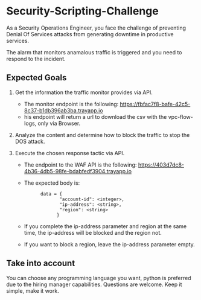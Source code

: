 # Security-Scripting-Challenge

As a Security Operations Engineer, you face the challenge of preventing Denial Of Services attacks from generating downtime in productive services. 

The alarm that monitors anamalous traffic is triggered and you need to respond to the incident. 


## Expected Goals

1. Get the information the traffic monitor provides via API.
   - The monitor endpoint is the following: https://fbfac7f8-bafe-42c5-8c37-b1db396ab3ba.trayapp.io 
   - his endpoint will return a url to download the csv with the vpc-flow-logs, only via Browser.

3. Analyze the content and determine how to block the traffic to stop the DOS attack.
  
4. Execute the chosen response tactic via API.
   - The endpoint to the WAF API is the following: https://403d7dc8-4b36-4db5-98fe-bdabfedf3904.trayapp.io
   - The expected body is:
     
      ```
            data = {
                   "account-id": <integer>,
                   "ip-address": <string>,
                   "region": <string>
                  }
       ```
   
   - If you complete the ip-address parameter and region at the same time, the ip-address will be blocked and the region not. 
   - If you want to block a region, leave the ip-address parameter empty.

## Take into account
You can choose any programming language you want, python is preferred due to the hiring manager capabilities. 
Questions are welcome. 
Keep it simple, make it work. 


